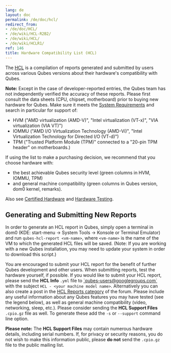 ```yaml
---
lang: de
layout: doc
permalink: /de/doc/hcl/
redirect_from:
- /de/doc/HCL/
- /de/wiki/HCL-R2B2/
- /de/wiki/HCL/
- /de/wiki/HCLR1/
ref: 146
title: Hardware Compatibility List (HCL)
---
```


The [HCL](/hcl) is a compilation of reports generated and submitted by users across various Qubes versions about their hardware's compatibility with Qubes.

 **Note:**
 Except in the case of developer-reported entries, the Qubes team has not independently verified the accuracy of these reports.
 Please first consult the data sheets (CPU, chipset, motherboard) prior to buying new hardware for Qubes.
 Make sure it meets the [System Requirements](/de/doc/system-requirements/) and search in particular for support of:

-   HVM ("AMD virtualization (AMD-V)", "Intel virtualization (VT-x)", "VIA virtualization (VIA VT)")
-   IOMMU ("AMD I/O Virtualization Technology (AMD-Vi)", "Intel Virtualization Technology for Directed I/O (VT-d)")
-   TPM ("Trusted Platform Module (TPM)" connected to a "20-pin TPM header" on motherboards.)

If using the list to make a purchasing decision, we recommend that you choose hardware with:

-   the best achievable Qubes security level (green columns in HVM, IOMMU, TPM)
-   and general machine compatibility (green columns in Qubes version, dom0 kernel, remarks).

Also see [Certified Hardware](/de/doc/certified-hardware/) and [Hardware Testing](/de/doc/hardware-testing/).

Generating and Submitting New Reports
-------------------------------------
<a id="generating-and-submitting-new-reports"></a>

In order to generate an HCL report in Qubes, simply open a terminal in dom0 (KDE: start-menu -\> System Tools -\> Konsole or Terminal Emulator)
and run `qubes-hcl-report <vm-name>`, where `<vm-name>` is the name of the VM to which the generated HCL files will be saved.
(Note: If you are working with a new Qubes installation, you may need to update your system in order to download this script.)

You are encouraged to submit your HCL report for the benefit of further Qubes development and other users.
When submitting reports, test the hardware yourself, if possible.
If you would like to submit your HCL report, please send the **HCL Info** `.yml` file to [\`qubes-users@googlegroups.com\`](/de/support/#qubes-users) with the subject `HCL - <your machine model name>`. Alternatively you can also create a post in the [HCL Reports category](https://qubes-os.discourse.group/c/user-support/hcl-reports/23) of the forum.
Please include any useful information about any Qubes features you may have tested (see the legend below), as well as general machine compatibility (video, networking, sleep, etc.).
Please consider sending the **HCL Support Files** `.cpio.gz` file as well. To generate these add the `-s` or `--support` command line option.

**Please note:**
 The **HCL Support Files** may contain numerous hardware details, including serial numbers. If, for privacy or security reasons, you do not wish to make this information public, please **do not** send the `.cpio.gz` file to the public mailing list.
